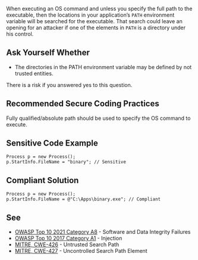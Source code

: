 When executing an OS command and unless you specify the full path to the executable, then the locations in your application’s `PATH` environment variable will be searched for the executable. That search could leave an opening for an attacker if one of the elements in `PATH` is a directory under his control.
 
## Ask Yourself Whether
 
- The directories in the PATH environment variable may be defined by not trusted entities.

There is a risk if you answered yes to this question.
 
## Recommended Secure Coding Practices
 
Fully qualified/absolute path should be used to specify the OS command to execute.
 
## Sensitive Code Example

    Process p = new Process();
    p.StartInfo.FileName = "binary"; // Sensitive

## Compliant Solution

    Process p = new Process();
    p.StartInfo.FileName = @"C:\Apps\binary.exe"; // Compliant

## See

- [OWASP Top 10 2021 Category A8](https://owasp.org/Top10/A08_2021-Software_and_Data_Integrity_Failures/) - Software and Data
  Integrity Failures
- [OWASP Top 10 2017 Category A1](https://www.owasp.org/index.php/Top_10-2017_A1-Injection) - Injection
- [MITRE, CWE-426](https://cwe.mitre.org/data/definitions/426) - Untrusted Search Path
- [MITRE, CWE-427](https://cwe.mitre.org/data/definitions/427) - Uncontrolled Search Path Element